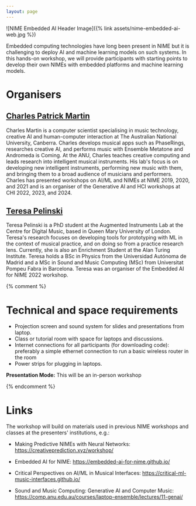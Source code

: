```yaml
---
layout: page
---
```


![NIME Embedded AI Header Image]({% link assets/nime-embedded-ai-web.jpg %})

Embedded computing technologies have long been present in NIME but it is
challenging to deploy AI and machine learning models on such systems. In
this hands-on workshop, we will provide participants with starting
points to develop their own NIMEs with embedded platforms and machine
learning models.

# Organisers

## [Charles Patrick Martin](https://charlesmartin.au)

Charles Martin is a computer scientist specialising in music technology,
creative AI and human-computer interaction at The Australian National
University, Canberra. Charles develops musical apps such as PhaseRings,
researches creative AI, and performs music with Ensemble Metatone and
Andromeda is Coming. At the ANU, Charles teaches creative computing and
leads research into intelligent musical instruments. His lab's focus is
on developing new intelligent instruments, performing new music with
them, and bringing them to a broad audience of musicians and performers.
Charles has presented workshops on AI/ML and NIMEs at NIME 2019, 2020,
and 2021 and is an organiser of the Generative AI and HCI workshops at
CHI 2022, 2023, and 2024.

## [Teresa Pelinski](https://teresapelinski.com/)

Teresa Pelinski is a PhD student at the Augmented Instruments Lab at the
Centre for Digital Music, based in Queen Mary University of London.
Teresa's research focuses on developing tools for prototyping with ML in
the context of musical practice, and on doing so from a practice
research lens. Currently, she is also an Enrichment Student at the Alan
Turing Institute. Teresa holds a BSc in Physics from the Universidad
Autónoma de Madrid and a MSc in Sound and Music Computing (MSc) from
Universitat Pompeu Fabra in Barcelona. Teresa was an organiser of the
Embedded AI for NIME 2022 workshop.

{% comment %}
# Technical and space requirements

-   Projection screen and sound system for slides and presentations from
    laptop.
-   Class or tutorial room with space for laptops and discussions.
-   Internet connections for all participants (for downloading code):
    preferably a simple ethernet connection to run a basic wireless
    router in the room
-   Power strips for plugging in laptops.

**Presentation Mode:** This will be an in-person workshop

{% endcomment %}

# Links

The workshop will build on materials used in previous NIME workshops and
classes at the presenters' institutions, e.g.:

-   Making Predictive NIMEs with Neural Networks:
    <https://creativeprediction.xyz/workshop/>

-   Embedded AI for NIME: <https://embedded-ai-for-nime.github.io/>

-   Critical Perspectives on AI/ML in Musical Interfaces:
    <https://critical-ml-music-interfaces.github.io/>

-   Sound and Music Computing: Generative AI and Computer Music:
    <https://comp.anu.edu.au/courses/laptop-ensemble/lectures/11-genai/>

[^1]: School of Computing, The Australian National University

[^2]: Centre for Digital Music, Queen Mary University of London
